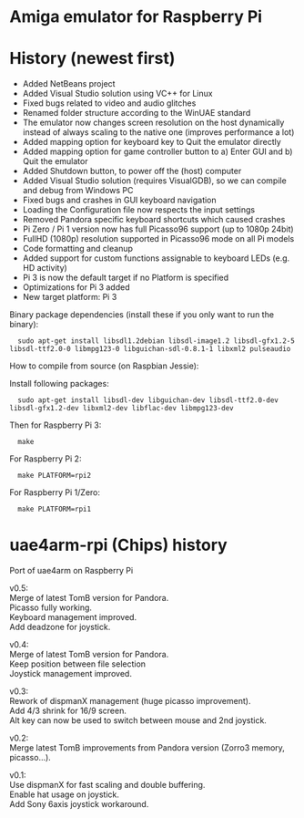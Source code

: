 # Amiga emulator for Raspberry Pi

# History (newest first)
- Added NetBeans project
- Added Visual Studio solution using VC++ for Linux
- Fixed bugs related to video and audio glitches
- Renamed folder structure according to the WinUAE standard
- The emulator now changes screen resolution on the host dynamically instead of always scaling to the native one (improves performance a lot)
- Added mapping option for keyboard key to Quit the emulator directly
- Added mapping option for game controller button to a) Enter GUI and b) Quit the emulator
- Added Shutdown button, to power off the (host) computer
- Added Visual Studio solution (requires VisualGDB), so we can compile and debug from Windows PC
- Fixed bugs and crashes in GUI keyboard navigation
- Loading the Configuration file now respects the input settings
- Removed Pandora specific keyboard shortcuts which caused crashes
- Pi Zero / Pi 1 version now has full Picasso96 support (up to 1080p 24bit)
- FullHD (1080p) resolution supported in Picasso96 mode on all Pi models
- Code formatting and cleanup
- Added support for custom functions assignable to keyboard LEDs (e.g. HD activity)
- Pi 3 is now the default target if no Platform is specified
- Optimizations for Pi 3 added
- New target platform: Pi 3

Binary package dependencies (install these if you only want to run the binary): 

      sudo apt-get install libsdl1.2debian libsdl-image1.2 libsdl-gfx1.2-5 libsdl-ttf2.0-0 libmpg123-0 libguichan-sdl-0.8.1-1 libxml2 pulseaudio

How to compile from source (on Raspbian Jessie):

   Install following packages:

      sudo apt-get install libsdl-dev libguichan-dev libsdl-ttf2.0-dev libsdl-gfx1.2-dev libxml2-dev libflac-dev libmpg123-dev

   Then for Raspberry Pi 3:  

      make

   For Raspberry Pi 2:

      make PLATFORM=rpi2

   For Raspberry Pi 1/Zero:  

      make PLATFORM=rpi1
      
# uae4arm-rpi (Chips) history
Port of uae4arm on Raspberry Pi

v0.5:  
Merge of latest TomB version for Pandora.  
Picasso fully working.  
Keyboard management improved.  
Add deadzone for joystick.  

v0.4:  
Merge of latest TomB version for Pandora.  
Keep position between file selection   
Joystick management improved.  

v0.3:  
Rework of dispmanX management (huge picasso improvement).  
Add 4/3 shrink for 16/9 screen.  
Alt key can now be used to switch between mouse and 2nd joystick.  

v0.2:  
Merge latest TomB improvements from Pandora version (Zorro3 memory, picasso...).  

v0.1:  
Use dispmanX for fast scaling and double buffering.  
Enable hat usage on joystick.  
Add Sony 6axis joystick workaround.  
